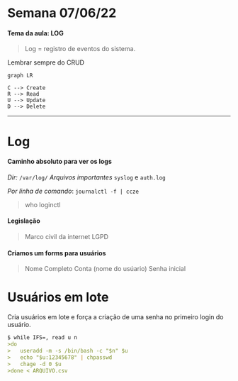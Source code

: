 # Semana 07/06/22

#### Tema da aula: LOG

> Log = registro de eventos do sistema.

Lembrar sempre do CRUD

```mermaid
graph LR

C --> Create
R --> Read
U --> Update
D --> Delete

```
--------------------------------------------
# Log
#### Caminho absoluto para ver os logs

*Dir:* `/var/log/`
*Arquivos importantes* `syslog` e `auth.log`

*Por linha de comando*: `journalctl -f | ccze`

> who 
> loginctl

#### Legislação
> Marco civil da internet
> LGPD

#### Criamos um forms para usuários

> Nome Completo
> Conta (nome do usúario)
> Senha inicial

# Usuários em lote

Cria usuários em lote e força a criação de uma senha
no primeiro login do usuário.
```md
$ while IFS=, read u n
>do 
>   useradd -m -s /bin/bash -c "$n" $u
>   echo "$u:12345678" | chpasswd
>   chage -d 0 $u
>done < ARQUIVO.csv
```
